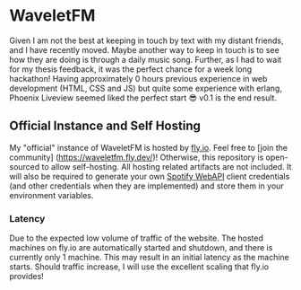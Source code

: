 # WaveletFM

Given I am not the best at keeping in touch by text with my distant friends, and I have recently moved. Maybe another way to keep in touch is to see how they are doing is through a daily music song. Further, as I had to wait for my thesis feedback, it was the perfect chance for a week long hackathon! Having approximately 0 hours previous experience in web development (HTML, CSS and JS) but quite some experience with erlang, Phoenix Liveview seemed liked the perfect start 😎 v0.1 is the end result.

## Official Instance and Self Hosting

My "official" instance of WaveletFM is hosted by [fly.io](https://fly.io/). Feel free to [join the community] (https://waveletfm.fly.dev/)! Otherwise, this repository is open-sourced to allow self-hosting. All hosting related artifacts are not included. It will also be required to generate your own [Spotify WebAPI](https://developer.spotify.com/documentation/web-api) client credentials (and other credentials when they are implemented) and store them in your environment variables.

### Latency

Due to the expected low volume of traffic of the website. The hosted machines on fly.io are automatically started and shutdown, and there is currently only 1 machine. This may result in an initial latency as the machine starts. Should traffic increase, I will use the excellent scaling that fly.io provides!

